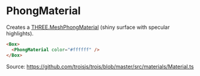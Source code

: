 # PhongMaterial 

Creates a [THREE.MeshPhongMaterial](https://threejs.org/docs/#api/en/materials/MeshPhongMaterial) (shiny surface with specular highlights).

```html
<Box>
  <PhongMaterial color="#ffffff" />
</Box>
```

Source: https://github.com/troisjs/trois/blob/master/src/materials/Material.ts
